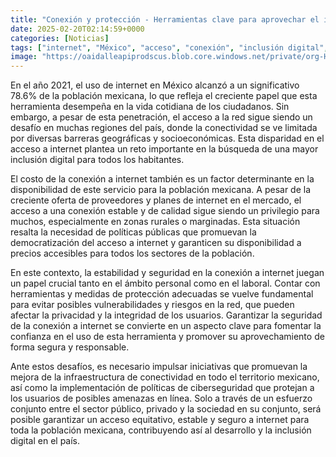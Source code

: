 ```yaml
---
title: "Conexión y protección - Herramientas clave para aprovechar el internet en México"
date: 2025-02-20T02:14:59+0000
categories: [Noticias]
tags: ["internet", "México", "acceso", "conexión", "inclusión digital", "seguridad", "ciberseguridad."]
image: "https://oaidalleapiprodscus.blob.core.windows.net/private/org-HKmKxpuNw3Y88lm4EBrIPq0n/user-ZwiCXOggLL8ZNNKE2g7rXFmV/img-ugs74Ee2DB0duJCkfFFPCZcQ.png?st=2025-02-20T01%3A14%3A59Z&se=2025-02-20T03%3A14%3A59Z&sp=r&sv=2024-08-04&sr=b&rscd=inline&rsct=image/png&skoid=d505667d-d6c1-4a0a-bac7-5c84a87759f8&sktid=a48cca56-e6da-484e-a814-9c849652bcb3&skt=2025-02-20T00%3A27%3A16Z&ske=2025-02-21T00%3A27%3A16Z&sks=b&skv=2024-08-04&sig=Ux5qIOuRXrxLCFC%2B2/lEKM/nshtP5YD5myCCPjwlBhA%3D"
---
```


En el año 2021, el uso de internet en México alcanzó a un significativo 78.6% de la población mexicana, lo que refleja el creciente papel que esta herramienta desempeña en la vida cotidiana de los ciudadanos. Sin embargo, a pesar de esta penetración, el acceso a la red sigue siendo un desafío en muchas regiones del país, donde la conectividad se ve limitada por diversas barreras geográficas y socioeconómicas. Esta disparidad en el acceso a internet plantea un reto importante en la búsqueda de una mayor inclusión digital para todos los habitantes.

El costo de la conexión a internet también es un factor determinante en la disponibilidad de este servicio para la población mexicana. A pesar de la creciente oferta de proveedores y planes de internet en el mercado, el acceso a una conexión estable y de calidad sigue siendo un privilegio para muchos, especialmente en zonas rurales o marginadas. Esta situación resalta la necesidad de políticas públicas que promuevan la democratización del acceso a internet y garanticen su disponibilidad a precios accesibles para todos los sectores de la población.

En este contexto, la estabilidad y seguridad en la conexión a internet juegan un papel crucial tanto en el ámbito personal como en el laboral. Contar con herramientas y medidas de protección adecuadas se vuelve fundamental para evitar posibles vulnerabilidades y riesgos en la red, que pueden afectar la privacidad y la integridad de los usuarios. Garantizar la seguridad de la conexión a internet se convierte en un aspecto clave para fomentar la confianza en el uso de esta herramienta y promover su aprovechamiento de forma segura y responsable.

Ante estos desafíos, es necesario impulsar iniciativas que promuevan la mejora de la infraestructura de conectividad en todo el territorio mexicano, así como la implementación de políticas de ciberseguridad que protejan a los usuarios de posibles amenazas en línea. Solo a través de un esfuerzo conjunto entre el sector público, privado y la sociedad en su conjunto, será posible garantizar un acceso equitativo, estable y seguro a internet para toda la población mexicana, contribuyendo así al desarrollo y la inclusión digital en el país.
    